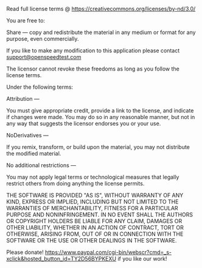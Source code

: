Read full license terms @ https://creativecommons.org/licenses/by-nd/3.0/

You are free to:

Share — copy and redistribute the material in any medium or format
for any purpose, even commercially.

If you like to make any modification to this application please contact support@openspeedtest.com 

The licensor cannot revoke these freedoms as long as you follow the license terms.

Under the following terms:

Attribution — 

You must give appropriate credit, provide a link to the license, and indicate if changes were made. You may do so in any reasonable manner, but not in any way that suggests the licensor endorses you or your use.

NoDerivatives — 

If you remix, transform, or build upon the material, you may not distribute the modified material.

No additional restrictions — 

You may not apply legal terms or technological measures that legally restrict others from doing anything the license permits.

THE SOFTWARE IS PROVIDED "AS IS", WITHOUT WARRANTY OF ANY KIND, EXPRESS OR IMPLIED, INCLUDING BUT NOT LIMITED TO THE WARRANTIES OF MERCHANTABILITY, FITNESS FOR A PARTICULAR PURPOSE AND NONINFRINGEMENT. IN NO EVENT SHALL THE AUTHORS OR COPYRIGHT HOLDERS BE LIABLE FOR ANY CLAIM, DAMAGES OR OTHER LIABILITY, WHETHER IN AN ACTION OF CONTRACT, TORT OR OTHERWISE, ARISING FROM, OUT OF OR IN CONNECTION WITH THE SOFTWARE OR THE USE OR OTHER DEALINGS IN THE SOFTWARE.

Please donate! https://www.paypal.com/cgi-bin/webscr?cmd=_s-xclick&hosted_button_id=TY2D56BYPKEXU if you like our work!